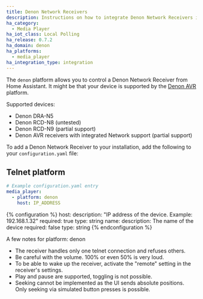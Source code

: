 ```yaml
---
title: Denon Network Receivers
description: Instructions on how to integrate Denon Network Receivers into Home Assistant.
ha_category:
  - Media Player
ha_iot_class: Local Polling
ha_release: 0.7.2
ha_domain: denon
ha_platforms:
  - media_player
ha_integration_type: integration
---
```


The `denon` platform allows you to control a Denon Network Receiver from Home Assistant. It might be that your device is supported by the [Denon AVR] platform.

Supported devices:

- Denon DRA-N5
- Denon RCD-N8 (untested)
- Denon RCD-N9 (partial support)
- Denon AVR receivers with integrated Network support (partial support)

To add a Denon Network Receiver to your installation, add the following to your `configuration.yaml` file:

## Telnet platform

```yaml
# Example configuration.yaml entry
media_player:
  - platform: denon
    host: IP_ADDRESS
```

{% configuration %}
host:
  description: "IP address of the device. Example: 192.168.1.32"
  required: true
  type: string
name:
  description: The name of the device
  required: false
  type: string
{% endconfiguration %}

A few notes for platform: denon

- The receiver handles only one telnet connection and refuses others.
- Be careful with the volume. 100% or even 50% is very loud.
- To be able to wake up the receiver, activate the "remote" setting in the receiver's settings.
- Play and pause are supported, toggling is not possible.
- Seeking cannot be implemented as the UI sends absolute positions. Only seeking via simulated button presses is possible.

[Denon AVR]: /integrations/denonavr/
